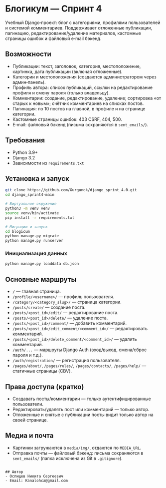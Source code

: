 # Блогикум — Спринт 4

Учебный Django‑проект: блог с категориями, профилями пользователей и системой комментариев. Поддерживает отложенные публикации, пагинацию, редактирование/удаление материалов, кастомные страницы ошибок и файловый e‑mail бэкенд.

## Возможности
- Публикации: текст, заголовок, категория, местоположение, картинка, дата публикации (включая отложенные).
- Категории и местоположения (создаются администратором через админ‑панель).
- Профиль автора: список публикаций, ссылки на редактирование профиля и смену пароля (только владельцу).
- Комментарии: создание, редактирование, удаление; сортировка «от старых к новым»; счётчик комментариев на списках постов.
- Пагинация: по 10 постов на главной, в профиле и на странице категории.
- Кастомные страницы ошибок: 403 CSRF, 404, 500.
- E‑mail: файловый бэкенд (письма сохраняются в `sent_emails/`).

## Требования
- Python 3.9+
- Django 3.2
- Зависимости из `requirements.txt`

## Установка и запуск
```bash
git clone https://github.com/Gurgunok/django_sprint_4.0.git
cd django_sprint4-main

# Виртуальное окружение
python3 -m venv venv
source venv/bin/activate
pip install -r requirements.txt

# Миграции и запуск
cd blogicum
python manage.py migrate
python manage.py runserver
```

### Инициализация данных
```bash
python manage.py loaddata db.json
```

## Основные маршруты
- `/` — главная страница.
- `/profile/<username>/` — профиль пользователя.
- `/category/<category_slug>/` — страница категории.
- `/posts/create/` — создание поста.
- `/posts/<post_id>/edit/` — редактирование поста.
- `/posts/<post_id>/delete/` — удаление поста.
- `/posts/<post_id>/comment/` — добавить комментарий.
- `/posts/<post_id>/edit_comment/<comment_id>/` — редактировать комментарий.
- `/posts/<post_id>/delete_comment/<comment_id>/` — удалить комментарий.
- `/auth/...` — маршруты Django Auth (вход/выход, смена/сброс пароля и т.д.).
- `/auth/registration/` — регистрация пользователя.
- `/pages/about/`, `/pages/rules/`, `/pages/contacts/`, `/pages/help/` — статичные страницы (CBV).

## Права доступа (кратко)
- Создавать посты/комментарии — только аутентифицированные пользователи.
- Редактировать/удалять пост или комментарий — только автор.
- Отложенные и снятые с публикации посты видит только автор на своей странице.

## Медиа и почта
- Картинки загружаются в `media/img/`, отдаются по `MEDIA_URL`.
- Отправка почты — файловый бэкенд: письма сохраняются в `sent_emails/` (папка исключена из Git в `.gitignore`).

```

## Автор
- Оспищев Никита Сергеевич
- Email: Kanalohca@gmail.com

